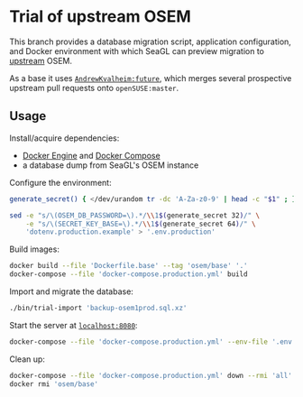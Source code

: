 # Trial of upstream OSEM

This branch provides a database migration script, application configuration, and
Docker environment with which SeaGL can preview migration to [upstream] OSEM.

As a base it uses [`AndrewKvalheim:future`][andrewkvalheim:future], which merges
several prospective upstream pull requests onto `openSUSE:master`.

## Usage

Install/acquire dependencies:

- [Docker Engine][] and [Docker Compose][]
- a database dump from SeaGL's OSEM instance

Configure the environment:

```bash
generate_secret() { </dev/urandom tr -dc 'A-Za-z0-9' | head -c "$1" ; }

sed -e "s/\(OSEM_DB_PASSWORD=\).*/\\1$(generate_secret 32)/" \
    -e "s/\(SECRET_KEY_BASE=\).*/\\1$(generate_secret 64)/" \
    'dotenv.production.example' > '.env.production'
```

Build images:

```bash
docker build --file 'Dockerfile.base' --tag 'osem/base' '.'
docker-compose --file 'docker-compose.production.yml' build
```

Import and migrate the database:

```bash
./bin/trial-import 'backup-osem1prod.sql.xz'
```

Start the server at [`localhost:8080`](http://localhost:8080/):

```bash
docker-compose --file 'docker-compose.production.yml' --env-file '.env.production' up
```

Clean up:

```bash
docker-compose --file 'docker-compose.production.yml' down --rmi 'all' --volumes
docker rmi 'osem/base'
```

[andrewkvalheim:future]: https://github.com/AndrewKvalheim/osem/commits/future
[docker compose]: https://docs.docker.com/compose/
[docker engine]: https://docs.docker.com/engine/
[upstream]: https://github.com/openSUSE/osem
